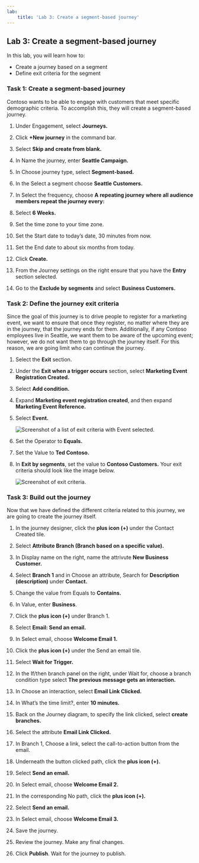 ```yaml
---
lab:
    title: 'Lab 3: Create a segment-based journey'
---
```

## Lab 3: Create a segment-based journey 

In this lab, you will learn how to:
- Create a journey based on a segment 
- Define exit criteria for the segment 

### Task 1: Create a segment-based journey 
Contoso wants to be able to engage with customers that meet specific demographic criteria. To accomplish this, they will create a segment-based journey.

1. Under Engagement, select **Journeys.**

1. Click **+New journey** in the command bar.

1. Select **Skip and create from blank.**

1. In Name the journey, enter **Seattle Campaign.**

1. In Choose journey type, select **Segment-based.**

1. In the Select a segment choose **Seattle Customers.**

1. In Select the frequency, choose **A repeating journey where all audience members repeat the journey every:**

1. Select **6 Weeks.**

1. Set the time zone to your time zone.

1. Set the Start date to today’s date, 30 minutes from now.

1. Set the End date to about six months from today.

1. Click **Create.**

1. From the Journey settings on the right ensure that you have the **Entry** section selected.

1. Go to the **Exclude by segments** and select **Business Customers.**

### Task 2: Define the journey exit criteria
Since the goal of this journey is to drive people to register for a marketing event, we want to ensure that once they register, no matter where they are in the journey, that the journey ends for them.  Additionally, if any Contoso employees live in Seattle, we want them to be aware of the upcoming event; however, we do not want them to go through the journey itself. For this reason, we are going limit who can continue the journey.  

1.	Select the **Exit** section.  

1.	Under the **Exit when a trigger occurs** section, select **Marketing Event Registration Created.**

1.	Select **Add condition.**

1.	Expand **Marketing event registration created**, and then expand **Marketing Event Reference.**

1.	Select **Event.**

    ![Screenshot of a list of exit criteria with Event selected.](../media/exit-criteria.png)

1.  Set the Operator to **Equals.**

1.	Set the Value to **Ted Contoso.**

1. In **Exit by segments**, set the value to **Contoso Customers.** Your exit criteria should look like the image below.

    ![Screenshot of exit criteria.](../media/complete-exit-criteria.png)

### Task 3: Build out the journey
Now that we have defined the different criteria related to this journey, we are going to create the journey itself.  

1. In the journey designer, click the **plus icon (+)** under the Contact Created tile.

1. Select **Attribute Branch (Branch based on a specific value).**

1. In Display name on the right, name the attrivute **New Business Customer.**

1. Select **Branch 1** and in Choose an attribute, Search for **Description (description)** under **Contact.**

1. Change the value from Equals to **Contains.**

1. In Value, enter **Business**.

1. Click the **plus icon (+)** under Branch 1.

1. Select **Email: Send an email.**

1. In Select email, choose **Welcome Email 1.**

1. Click the **plus icon (+)** under the Send an email tile.

1. Select **Wait for Trigger.**

1. In the If/then branch panel on the right, under Wait for, choose a branch condition type select **The previous message gets an interaction.**

1. In Choose an interaction, select **Email Link Clicked.**

1. In What’s the time limit?, enter **10 minutes.**

1. Back on the Journey diagram, to specify the link clicked, select **create branches.**

1. Select the attribute **Email Link Clicked.**

1. In Branch 1, Choose a link, select the call-to-action button from the email.

1. Underneath the button clicked path, click the **plus icon (+).**

1. Select **Send an email.**

1. In Select email, choose **Welcome Email 2.**

1. In the corresponding No path, click the **plus icon (+).**

1. Select **Send an email.**

1. In Select email, choose **Welcome Email 3.**

1. Save the journey.

1. Review the journey. Make any final changes.

1. Click **Publish**. Wait for the journey to publish.

